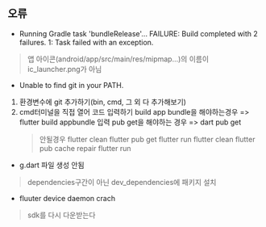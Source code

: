## 오류
-  Running Gradle task 'bundleRelease'...
FAILURE: Build completed with 2 failures.
1: Task failed with an exception. 
> 앱 아이콘(android/app/src/main/res/mipmap...)의 이름이 ic_launcher.png가 아님

- Unable to find git in your PATH.
1. 환경변수에 git 추가하기(bin, cmd, 그 외 다 추가해보기)
2. cmd터미널을 직접 열어 코드 입력하기
   build app bundle을 해야하는경우 => flutter build appbundle 입력
   pub get을 해야하는 경우 => dart pub get
   > 안될경우
   flutter clean
   flutter pub get
   flutter run
   flutter clean
   flutter pub cache repair
   flutter run

- g.dart 파일 생성 안됨
> dependencies구간이 아닌 dev_dependencies에 패키지 설치

- fluuter device daemon crach
> sdk를 다시 다운받는다